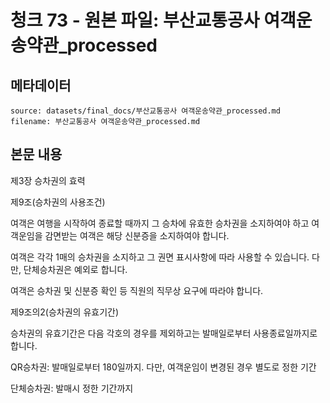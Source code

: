 # 청크 73 - 원본 파일: 부산교통공사 여객운송약관_processed

## 메타데이터

```
source: datasets/final_docs/부산교통공사 여객운송약관_processed.md
filename: 부산교통공사 여객운송약관_processed.md
```

## 본문 내용

제3장 승차권의 효력

제9조(승차권의 사용조건)

여객은 여행을 시작하여 종료할 때까지 그 승차에 유효한 승차권을 소지하여야 하고 여객운임을 감면받는 여객은 해당 신분증을 소지하여야 합니다.

여객은 각각 1매의 승차권을 소지하고 그 권면 표시사항에 따라 사용할 수 있습니다. 다만, 단체승차권은 예외로 합니다.

여객은 승차권 및 신분증 확인 등 직원의 직무상 요구에 따라야 합니다.

제9조의2(승차권의 유효기간)

승차권의 유효기간은 다음 각호의 경우를 제외하고는 발매일로부터 사용종료일까지로 합니다.

QR승차권: 발매일로부터 180일까지. 다만, 여객운임이 변경된 경우 별도로 정한 기간

단체승차권: 발매시 정한 기간까지